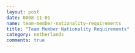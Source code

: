 ```yaml
---
layout: post
date: 0008-11-01
name: team-member-nationality-requirements
title: "Team Member Nationality Requirements"
category: netherlands
comments: true
---
```




